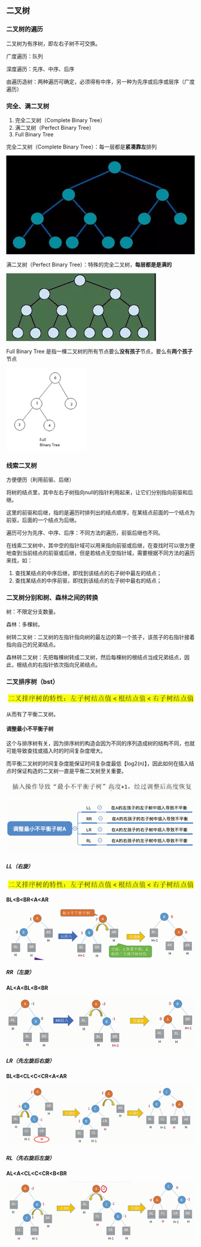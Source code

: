 ## **二叉树**
### **二叉树的遍历**
二叉树为有序树，即左右子树不可交换。

广度遍历：队列

深度遍历：先序、中序、后序

由遍历造树：两种遍历可确定，必须得有中序，另一种为先序或后序或层序（广度遍历）
### **完全、满二叉树**
1. 完全二叉树（Complete Binary Tree）
1. 满二叉树（Perfect Binary Tree）
1. Full Binary Tree

完全二叉树（Complete Binary Tree）：每一层都是**紧凑靠左**排列

![c:\users\asus\Desktop\微信图片\_20211110185929.jpg](media/1.jpg)

满二叉树（Perfect Binary Tree）：特殊的完全二叉树，**每层都是是满的**

![c:\users\asus\Desktop\微信图片\_20211110185934.jpg](media/2.jpg)

Full Binary Tree 是指一棵二叉树的所有节点要么**没有孩子**节点，要么有**两个孩子**节点

![](media/3.png)

### **线索二叉树**
方便便历（利用前驱、后继）

将树的结点里，其中左右子树指向null的指针利用起来，让它们分别指向前驱和后继。

这里的前驱和后继，指的是遍历时排列出的结点顺序，在某结点前面的一个结点为前驱，后面的一个结点为后继。

遍历可分为先序、中序、后序：不同方法的遍历，前驱后继也不同。

在线索二叉树中，其中空的指针域可以用来指向前驱或后继，在查找时可以很方便地查到当前结点的前驱或后继，但是若结点无空指针域，需要根据不同方法的遍历来找，如：

1. 查找某结点的中序后继，即找到该结点的右子树中最左的结点；
1. 查找某结点的中序前驱，即找到该结点的左子树中最右的结点；

### **二叉树分别和树、森林之间的转换**
树：不限定分支数量。

森林：多棵树。

树转二叉树：二叉树的左指针指向树的最左边的第一个孩子，该孩子的右指针接着指向自己的兄弟结点。

森林转二叉树：先把每棵树转成二叉树，然后每棵树的根结点当成兄弟结点，因此，根结点的右指针依次指向兄弟结点。

### **二叉排序树（bst）**
![](media/4.png)

从而有了平衡二叉树。
#### **调整最小不平衡子树**
这个与排序树有关，因为排序树的构造会因为不同的序列造成树的结构不同，也就可能导致查找或插入时的时间复杂度增大。

而平衡二叉树的时间复杂度能保证时间复杂度最低【log2(n)】，因此如何在插入结点时保证构造的二叉树一直是平衡二叉树至关重要。

![](media/5.png)

![](media/6.png)
##### **LL（右旋）**
![](media/4.png)

**BL<B<BR<A<AR**

![](media/7.png)
##### **RR（左旋）**
**AL<A<BL<B<BR**

![](media/8.png)
##### **LR（先左旋后右旋）**

**BL<B<CL<C<CR<A<AR**

![](media/9.png)
##### **RL（先右旋后左旋）**
**AL<A<CL<C<CR<B<BR**

![](media/10.png)


